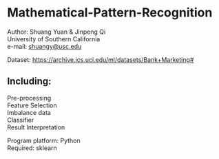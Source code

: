 # Mathematical-Pattern-Recognition  
Author: Shuang Yuan & Jinpeng Qi  
University of Southern California  
e-mail: shuangy@usc.edu  

Dataset: https://archive.ics.uci.edu/ml/datasets/Bank+Marketing#  

## Including:
Pre-processing  
Feature Selection  
Imbalance data  
Classifier  
Result Interpretation  

Program platform: Python  
Required: sklearn  
